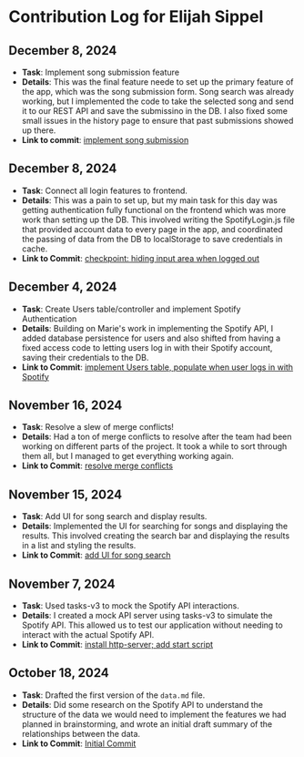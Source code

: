 # Contribution Log for Elijah Sippel

## December 8, 2024
- **Task**: Implement song submission feature
- **Details**: This was the final feature neede to set up the primary feature of the app, which was the song submission form. Song search was already working, but I implemented the code to take the selected song and send it to our REST API and save the submissino in the DB. I also fixed some small issues in the history page to ensure that past submissions showed up there.
- **Link to commit**: [implement song submission](https://github.com/lucyzhang04/326Project/commit/50c00a71bef181a6cdf08ffd7a00c6f08aebf075)

## December 8, 2024
- **Task**: Connect all login features to frontend.
- **Details**: This was a pain to set up, but my main task for this day was getting authentication fully functional on the frontend which was more work than setting up the DB. This involved writing the SpotifyLogin.js file that provided account data to every page in the app, and coordinated the passing of data from the DB to localStorage to save credentials in cache.
- **Link to Commit**: [checkpoint: hiding input area when logged out](https://github.com/lucyzhang04/326Project/commit/9844bf5e17d24617810c4eedbf4ed4f5c08f5246)


## December 4, 2024
- **Task**: Create Users table/controller and implement Spotify Authentication
- **Details**: Building on Marie's work in implementing the Spotify API, I added database persistence for users and also shifted from having a fixed access code to letting users log in with their Spotify account, saving their credentials to the DB.
- **Link to Commit**: [implement Users table, populate when user logs in with Spotify](https://github.com/lucyzhang04/326Project/commit/99d5f8f0ebfe1afb6620e936b8ab902b8d658da1)

## November 16, 2024

- **Task**: Resolve a slew of merge conflicts!
- **Details**: Had a ton of merge conflicts to resolve after the team had been working on different parts of the project. It took a while to sort through them all, but I managed to get everything working again.
- **Link to Commit**: [resolve merge conflicts](https://github.com/lucyzhang04/326Project/commit/7e07403bd48859641f5777a1566f49d1b2cfd317)

## November 15, 2024

- **Task**: Add UI for song search and display results.
- **Details**: Implemented the UI for searching for songs and displaying the results. This involved creating the search bar and displaying the results in a list and styling the results.
- **Link to Commit**: [add UI for song search](https://github.com/lucyzhang04/326Project/commit/e85b4b0fcf4cf1a83f25a81d6ce940268c713aed)

## November 7, 2024

- **Task**: Used tasks-v3 to mock the Spotify API interactions.
- **Details**: I created a mock API server using tasks-v3 to simulate the Spotify API. This allowed us to test our application without needing to interact with the actual Spotify API.
- **Link to Commit**: [install http-server; add start script](https://github.com/lucyzhang04/326Project/commit/27567477859fa70011f74284fb29b8943c3608d1)

## October 18, 2024

- **Task**: Drafted the first version of the `data.md` file.
- **Details**: Did some research on the Spotify API to understand the structure
  of the data we would need to implement the features we had planned in
  brainstorming, and wrote an initial draft summary of the relationships
  between the data.
- **Link to Commit**: [Initial Commit](https://github.com/lucyzhang04/326Project/commit/f5aecdb38a0f25b50722f764cbb87b11d29f1976)

